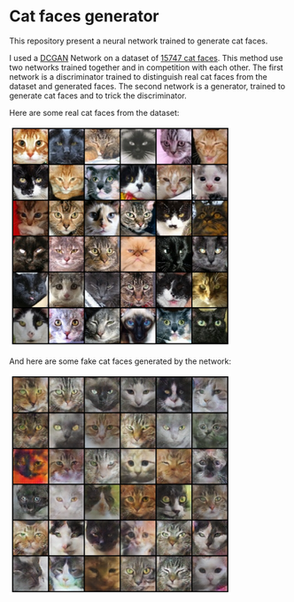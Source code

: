 # Cat faces generator

This repository present a neural network trained to generate cat faces.

I used a [DCGAN](https://arxiv.org/abs/1511.06434) Network on a dataset of [15747 cat faces](https://www.kaggle.com/datasets/spandan2/cats-faces-64x64-for-generative-models). This method use two networks trained together and in competition with each other. The first network is a discriminator trained to distinguish real cat faces from the dataset and generated faces. The second network is a generator, trained to generate cat faces and to trick the discriminator.

Here are some real cat faces from the dataset:

<img src="real-faces.png" width="400px" />

And here are some fake cat faces generated by the network:

<img src="fake-faces.png" width="400px" />